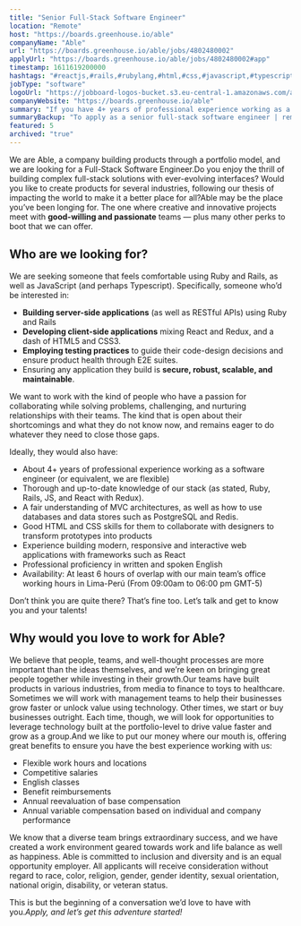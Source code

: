 ```yaml
---
title: "Senior Full-Stack Software Engineer"
location: "Remote"
host: "https://boards.greenhouse.io/able"
companyName: "Able"
url: "https://boards.greenhouse.io/able/jobs/4802480002"
applyUrl: "https://boards.greenhouse.io/able/jobs/4802480002#app"
timestamp: 1611619200000
hashtags: "#reactjs,#rails,#rubylang,#html,#css,#javascript,#typescript,#management,#ui/ux,#redis"
jobType: "software"
logoUrl: "https://jobboard-logos-bucket.s3.eu-central-1.amazonaws.com/able"
companyWebsite: "https://boards.greenhouse.io/able"
summary: "If you have 4+ years of professional experience working as a software engineer, Able has a job opening for a Senior Full-Stack Software Engineer"
summaryBackup: "To apply as a senior full-stack software engineer | remote at Able, you preferably need to have some knowledge of: #reactjs, #rails, #rubylang."
featured: 5
archived: "true"
---
```


We are Able, a company building products through a portfolio model, and we are looking for a Full-Stack Software Engineer.Do you enjoy the thrill of building complex full-stack solutions with ever-evolving interfaces? Would you like to create products for several industries, following our thesis of impacting the world to make it a better place for all?Able may be the place you’ve been longing for. The one where creative and innovative projects meet with **good-willing and passionate** teams — plus many other perks to boot that we can offer.

## Who are we looking for?

We are seeking someone that feels comfortable using Ruby and Rails, as well as JavaScript (and perhaps Typescript). Specifically, someone who’d be interested in:

*   **Building server-side applications** (as well as RESTful APIs) using Ruby and Rails
*   **Developing client-side applications** mixing React and Redux, and a dash of HTML5 and CSS3.
*   **Employing testing practices** to guide their code-design decisions and ensure product health through E2E suites.
*   Ensuring any application they build is **secure, robust, scalable, and maintainable**.

We want to work with the kind of people who have a passion for collaborating while solving problems, challenging, and nurturing relationships with their teams. The kind that is open about their shortcomings and what they do not know now, and remains eager to do whatever they need to close those gaps.

Ideally, they would also have:

*   About 4+ years of professional experience working as a software engineer (or equivalent, we are flexible)
*   Thorough and up-to-date knowledge of our stack (as stated, Ruby, Rails, JS, and React with Redux).
*   A fair understanding of MVC architectures, as well as how to use databases and data stores such as PostgreSQL and Redis.
*   Good HTML and CSS skills for them to collaborate with designers to transform prototypes into products
*   Experience building modern, responsive and interactive web applications with frameworks such as React
*   Professional proficiency in written and spoken English
*   Availability: At least 6 hours of overlap with our main team’s office working hours in Lima-Perú (From 09:00am to 06:00 pm GMT-5)

Don’t think you are quite there? That’s fine too. Let’s talk and get to know you and your talents!

## Why would you love to work for Able?

We believe that people, teams, and well-thought processes are more important than the ideas themselves, and we’re keen on bringing great people together while investing in their growth.Our teams have built products in various industries, from media to finance to toys to healthcare. Sometimes we will work with management teams to help their businesses grow faster or unlock value using technology. Other times, we start or buy businesses outright. Each time, though, we will look for opportunities to leverage technology built at the portfolio-level to drive value faster and grow as a group.And we like to put our money where our mouth is, offering great benefits to ensure you have the best experience working with us:

*   Flexible work hours and locations 
*   Competitive salaries
*   English classes
*   Benefit reimbursements
*   Annual reevaluation of base compensation
*   Annual variable compensation based on individual and company performance

We know that a diverse team brings extraordinary success, and we have created a work environment geared towards work and life balance as well as happiness. Able is committed to inclusion and diversity and is an equal opportunity employer. All applicants will receive consideration without regard to race, color, religion, gender, gender identity, sexual orientation, national origin, disability, or veteran status.

This is but the beginning of a conversation we’d love to have with you._Apply, and let’s get this adventure started!_
